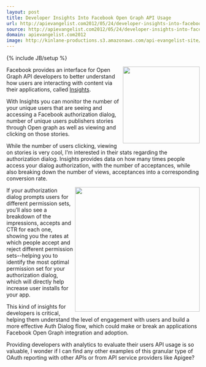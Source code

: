 ```yaml
---
layout: post
title: Developer Insights Into Facebook Open Graph API Usage
url: http://apievangelist.com2012/05/24/developer-insights-into-facebook-open-graph-api-usage/
source: http://apievangelist.com2012/05/24/developer-insights-into-facebook-open-graph-api-usage/
domain: apievangelist.com2012
image: http://kinlane-productions.s3.amazonaws.com/api-evangelist-site/blog/facebook-insights-auth.png
---
```

{% include JB/setup %}<p>
     <img src="http://kinlane-productions.s3.amazonaws.com/facebook/Facebook-Developer.png"  width="200" align="right" />
</p>
<p>
     Facebook provides an interface for Open Graph API developers to better understand how users are interacting with content via their applications, called <a title="Insights" href="http://www.facebook.com/help/search/?q=insights">Insights</a>.
</p>
<p>
     With Insights you can monitor the number of your unique users that are seeing and accessing a Facebook authorization dialog, number of unique users publishers stories through Open graph as well as viewing and clicking on those stories.
</p>
<p>
     While the number of users clicking, viewing on stories is very cool, I’m interested in their stats regarding the authorization dialog. Insights provides data on how many times people access your dialog authorization, with the number of acceptances, while also breaking down the number of views, acceptances into a corresponding conversion rate.
</p>
<p>
     <img src="http://kinlane-productions.s3.amazonaws.com/facebook/facebook-insights-auth.png"  width="325" align="right" />
</p>
<p>
     If your authorization dialog prompts users for different permission sets, you’ll also see a breakdown of the impressions, accepts and CTR for each one, showing you the rates at which people accept and reject different permission sets--helping you to identify the most optimal permission set for your authorization dialog, which will directly help increase user installs for your app.
</p>
<p>
     This kind of insights for developers is critical, helping them understand the level of engagement with users and build a more effective Auth Dialog flow, which could make or break an applications Facebook Open Graph integration and adoption.
</p>
<p>
     Providing developers with analytics to evaluate their users API usage is so valuable, I wonder if I can find any other examples of this granular type of OAuth reporting with other APIs or from API service providers like Apigee?
</p>
